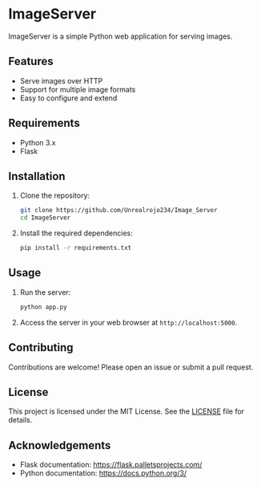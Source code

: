 # ImageServer

ImageServer is a simple Python web application for serving images.

## Features

- Serve images over HTTP
- Support for multiple image formats
- Easy to configure and extend

## Requirements

- Python 3.x
- Flask

## Installation

1. Clone the repository:

   ```sh
   git clone https://github.com/Unrealrojo234/Image_Server
   cd ImageServer
   ```

2. Install the required dependencies:
   ```sh
   pip install -r requirements.txt
   ```

## Usage

1. Run the server:

   ```sh
   python app.py
   ```

2. Access the server in your web browser at `http://localhost:5000`.

## Contributing

Contributions are welcome! Please open an issue or submit a pull request.

## License

This project is licensed under the MIT License. See the [LICENSE](LICENSE) file for details.

## Acknowledgements

- Flask documentation: https://flask.palletsprojects.com/
- Python documentation: https://docs.python.org/3/
